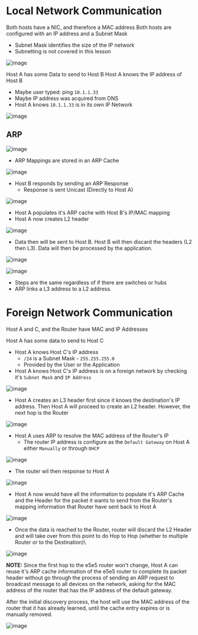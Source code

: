 # Local Network Communication
Both hosts have a NIC, and therefore a MAC address
Both hosts are configured with an IP address and a Subnet Mask
  - Subnet Mask identifies the size of the IP network
  - Subnetting is not covered in this lesson

![image](https://user-images.githubusercontent.com/59940078/233787355-41058204-9cde-41f1-aac1-9c7363b08f5f.png)

Host A has some Data to send to Host B
Host A knows the IP address of Host B
- Maybe user typed: ping `10.1.1.33`
- Maybe IP address was acquired from DNS
- Host A knows `10.1.1.33` is in its own IP Network

![image](https://user-images.githubusercontent.com/59940078/233787402-f66b8923-9e7c-4fe0-b17f-711b16dde41d.png)

## ARP

![image](https://user-images.githubusercontent.com/59940078/233787514-816bc6e6-d55c-464a-9a12-27b188172362.png)

- ARP Mappings are stored in an ARP Cache

![image](https://user-images.githubusercontent.com/59940078/233787550-2e0ecc64-5f83-4a0f-8fb7-f14a86c4491f.png)

- Host B responds by sending an ARP Response
  - Response is sent Unicast (Directly to Host A)

![image](https://user-images.githubusercontent.com/59940078/233787569-5462d95a-8996-46a8-b1e4-639f0f772327.png)

- Host A populates it's ARP cache with Host B's IP/MAC mapping
- Host A now creates L2 header

![image](https://user-images.githubusercontent.com/59940078/233787594-06794425-0864-4932-bd8d-9b012076d154.png)

- Data then will be sent to Host B. Host B will then discard the headers (L2 then L3). Data will then be processed by the application.

![image](https://user-images.githubusercontent.com/59940078/233787781-dd104f37-8624-4240-95d8-eb14cd3d22b2.png)

![image](https://user-images.githubusercontent.com/59940078/233787875-478548d2-99b0-48b5-811b-1e3a7a3d359d.png)

- Steps are the same regardless of if there are switches or hubs
- ARP links a L3 address to a L2 address.

# Foreign Network Communication
Host A and C, and the Router have MAC and IP Addresses

Host A has some data to send to Host C
- Host A knows Host C's IP address
  - `/24` is a Subnet Mask - `255.255.255.0`
  - Provided by the User or the Application
- Host A knows Host C's IP address is on a foreign network by checking it's `Subnet Mask` and `IP Address`

![image](https://user-images.githubusercontent.com/59940078/233788947-1fb5399e-0e66-452d-a394-47270a8a0fb8.png)

- Host A creates an L3 header first since it knows the destination's IP address. Then Host A will proceed to create an L2 header. However, the next hop is the Router

![image](https://user-images.githubusercontent.com/59940078/233788976-58b8deb5-7438-4ed2-9d54-0b93e748b754.png)

- Host A uses ARP to resolve the MAC address of the Router's IP
  - The router IP address is configure as the `Default Gateway` on Host A either `Manually` or through `DHCP`

![image](https://user-images.githubusercontent.com/59940078/233789313-725de38d-b380-4187-8973-5744072b100a.png)

- The router wil then response to Host A

![image](https://user-images.githubusercontent.com/59940078/233789378-32bc7fb7-7d5c-41df-b5b4-4e9ecccc3e78.png)

- Host A now would have all the information to populate it's ARP Cache and the Header for the packet it wants to send from the Router's mapping information that Router have sent back to Host A

![image](https://user-images.githubusercontent.com/59940078/233789385-88579264-6972-4e59-8379-df825353f9c7.png)

- Once the data is reached to the Router, router will discard the L2 Header and will take over from this point to do Hop to Hop (whether to multiple Router or to the Destination)\

![image](https://user-images.githubusercontent.com/59940078/233789540-c3142064-bfcd-4b0b-9876-eb0cd6e25231.png)

**NOTE:** Since the first hop to the e5e5 router won't change, Host A can reuse it's ARP cache information of the e5e5 router to complete its packet header without go through the process of sending an ARP request to broadcast message to all devices on the network, asking for the MAC address of the router that has the IP address of the default gateway.

After the initial discovery process, the host will use the MAC address of the router that it has already learned, until the cache entry expires or is manually removed.

![image](https://user-images.githubusercontent.com/59940078/233789930-68142b70-52bc-4793-8f10-4942962ebeb4.png)
 
